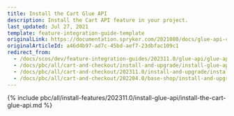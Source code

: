```yaml
---
title: Install the Cart Glue API
description: Install the Cart API feature in your project.
last_updated: Jul 27, 2021
template: feature-integration-guide-template
originalLink: https://documentation.spryker.com/2021080/docs/glue-api-cart-feature-integration
originalArticleId: a46d4b97-ad7c-45bd-aef7-23dbfac109c1
redirect_from:
  - /docs/scos/dev/feature-integration-guides/202311.0/glue-api/glue-api-cart-feature-integration.html
  - /docs/pbc/all/cart-and-checkout/install-and-upgrade/install-glue-api/install-the-cart-glue-api.html
  - /docs/pbc/all/cart-and-checkout/202311.0/install-and-upgrade/install-glue-api/install-the-cart-glue-api.html
  - /docs/pbc/all/cart-and-checkout/202204.0/base-shop/install-and-upgrade/install-glue-api/install-the-cart-glue-api.html
---
```


{% include pbc/all/install-features/202311.0/install-glue-api/install-the-cart-glue-api.md %} <!-- To edit, see /_includes/pbc/all/install-features/202311.0/install-glue-api/install-the-cart-glue-api.md -->
